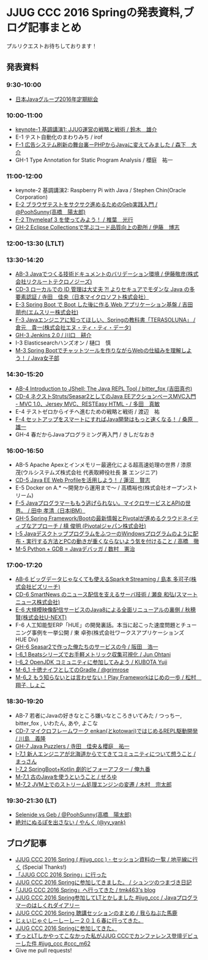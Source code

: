 # JJUG CCC 2016 Springの発表資料,ブログ記事まとめ

プルリクエストお待ちしております！

## 発表資料

### 9:30-10:00
* [日本Javaグループ2016年定期総会](http://www.slideshare.net/jjug/java2016-jjug-cccsoukai)

### 10:00-11:00
* [keynote-1 基調講演1: JJUG運営の戦略と戦術 / 鈴木　雄介](http://www.slideshare.net/yusuke/jjug-jjug-ccc-2016-spring)
* E-1 テスト自動化のまわりみち / irof
* [F-1 広告システム刷新の舞台裏ーPHPからJavaに変えてみました / 森下　大介](http://www.slideshare.net/techblogyahoo/jjugccc-cccf1-phpjava)
* GH-1 Type Annotation for Static Program Analysis / 櫻庭　祐一

### 11:00-12:00
* keynote-2 基調講演2: Raspberry Pi with Java / Stephen Chin(Oracle Corporation)
* [E-2 ブラウザテストをサクサク進めるためのGeb実践入門 / @PoohSunny(高橋　陽太郎)](https://speakerdeck.com/poohsunny/burauzatesutowosakusakuzi-dong-hua-surutamefalsegebshi-jian-ru-men-number-jjug-ccc)
* [F-2 Thymeleaf 3 を使ってみよう！ / 椎葉　光行](https://speakerdeck.com/bufferings/welcome-thymeleaf-3-dot-0-number-jjug-ccc-number-ccc-f2)
* [GH-2 Eclipse Collectionsで学ぶコード品質向上の勘所 / 伊藤　博志](http://www.goldmansachs.com/gs-collections/documents/2016-05-21_JJUG_CCC.pdf)

### 12:00-13:30 (LTLT)

### 13:30-14:20
* [AB-3 Javaでつくる技術ドキュメントのバリデーション環境 / 伊藤敬彦(株式会社リクルートテクロノジーズ)](http://www.slideshare.net/recruitcojp/java-62249302)
* [CD-3 ローカルでの ID 管理は大丈夫 ?! よりセキュアでモダンな Java の多要素認証 / 寺田　佳央（日本マイクロソフト株式会社）](http://www.slideshare.net/tyoshio2002/azuread-for-java-62287317)
* [E-3 Spring Boot で Boot した後に作る Web アプリケーション基盤 / 吉田 朋也(エムスリー株式会社)](https://speakerdeck.com/sinsengumi/spring-boot-application-infrastructure)
* [F-3 Javaエンジニアに知ってほしい、Springの教科書「TERASOLUNA」 / 倉元　貴一(株式会社エヌ・ティ・ティ・データ)](http://www.slideshare.net/jjug/javaspringterasoluna-jjugccc-cccf3)
* [GH-3 Jenkins 2.0 / 川口　耕介](http://www.slideshare.net/kohsuke/jenkins-20)
* I-3 Elasticsearchハンズオン / 樋口　慎
* [M-3 Spring Bootでチャットツールを作りながらWebの仕組みを理解しよう！ / Java女子部](http://www.slideshare.net/javawomen/spring-bootweb-62247552)

### 14:30-15:20
* [AB-4 Introduction to JShell: The Java REPL Tool / bitter_fox (吉田真也)](http://www.slideshare.net/bitter_fox/introduction-to-jshell-the-java-repl-tool)
* [CD-4 ネクストStruts/Seasar2としてのJava EEアクションベースMVC入門 - MVC 1.0、Jersey MVC、RESTEasy HTML - / 多田　真敏](https://speakerdeck.com/masatoshitada/java-eeakusiyonbesumvcru-men-number-jjug-ccc-number-ccc-cd4)
* E-4 テストゼロからイチへ進むための戦略と戦術 / 渡辺　祐
* [F-4 セットアップをスマートにすればJava開発はもっと速くなる！ / 桑原　雄一](http://www.slideshare.net/yuichi_kuwahara/java-62290139)
* GH-4 春だからJavaプログラミング再入門 / きしだなおき

### 16:00-16:50
* AB-5 Apache Apexとインメモリー最適化による超高速処理の世界 / 漆原　茂(ウルシステムズ株式会社 代表取締役社長 兼 エンジニア)
* [CD-5 Java EE Web Profileを活用しよう！ / 蓮沼　賢志](http://www.slideshare.net/khasunuma/java-eewebprofile)
* E-5 Docker on A.* ～開発から運用まで～ / 高橋裕也(株式会社オープンストリーム)
* [F-5 Javaプログラマーももう逃げられない。マイクロサービスとAPIの世界。 / 田中 孝清（日本IBM）](http://www.slideshare.net/takakiyo/javaapi-62250041)
* [GH-5 Spring Framework/Bootの最新情報とPivotalが進めるクラウドネイティブなアプローチ / 槙 俊明 (Pivotalジャパン株式会社)](http://www.slideshare.net/makingx/jjugccc-cccgh5-whats-new-in-spring-framework-43-boot-14-pivotals-cloud-native-approach)
* [I-5 JavaデスクトッププログラムをふつーのWindowsプログラムのように配布・実行する方法とPCの動きが重くならないよう気を付けること / 高橋　徹](http://www.slideshare.net/torutk/jjug-ccc-2016-spring-i-5-java)
* [M-5 Python + GDB = Javaデバッガ / 数村　憲治](http://www.slideshare.net/kenjikazumura/python-gdb-java)

### 17:00-17:20
* [AB-6 ビッグデータじゃなくても使えるSpark☆Streaming / 島本 多可子(株式会社ビズリーチ)](http://www.slideshare.net/chibochibo/spark-streaming-62325020)
* [CD-6 SmartNews のニュース配信を支えるサーバ技術 / 瀬良 和弘(スマートニュース株式会社)](http://www.slideshare.net/smartnews/smartnews-kazhiro-sera-smartnewsinc?utm_source=dlvr.it&utm_medium=twitter)
* [E-6 大規模映像配信サービスのJava8による全面リニューアルの裏側 / 秋穂 賢(株式会社U-NEXT)](http://www.slideshare.net/SuguruAkiho/20160521-jjug-cccunext)
* F-6 人工知能型ERP「HUE」の開発裏話。本当に起こった速度問題とチューニング事例を一挙公開 / 東 卓弥(株式会社ワークスアプリケーションズ　HUE Div)
* [GH-6 Seasar2で作った俺たちのサービスの今 / 阪田　浩一](http://www.slideshare.net/jyukutyo/seasar2-62265627)
* [I-6_1 Beatsシリーズでお手軽メトリック収集可視化 / Jun Ohtani](https://speakerdeck.com/johtani/beatssirizudeoshou-qing-metoritukushou-ji-ke-shi-hua)
* [I-6_2 OpenJDK コミュニティに参加してみよう / KUBOTA Yuji](http://www.slideshare.net/YujiKubota/openjdk-jjug)
* [M-6_1 十徳ナイフとしてのGradle / @grimrose](https://nbviewer.jupyter.org/format/slides/github/grimrose/JJUG-CCC-2016-Spring/blob/master/Gradle%20as%20Army%20Knife.ipynb#/)
* [M-6_2 もう知らないとは言わせない！Play Frameworkはじめの一歩 / 松村　翔子, しょこ](https://speakerdeck.com/sdts1017/mouzhi-ranaitohayan-wasenai-play-frameworkhazimefalse-bu-number-jjug-ccc-number-ccc-m62)

### 18:30-19:20
* AB-7 若者にJavaの好きなところ嫌いなところきいてみた / つっちー, bitter_fox , いわたん, あや, よこな
* [CD-7 マイクロフレームワーク enkan(とkotowari)ではじめるREPL駆動開発 / 川島　義隆](http://www.slideshare.net/kawasima/enkankotowarirepl)
* [GH-7 Java Puzzlers / 寺田　佳央＆櫻庭　祐一](http://www.slideshare.net/tyoshio2002/java-puzzlers-jjug-ccc-2016)
* [I-7_1 新人エンジニアが北海道からでてきてコミュニティについて想うこと / まっさん](http://www.slideshare.net/yamamotomasahira/ss-62271787)
* [I-7_2 SpringBoot+Kotlin 劇的ビフォーアフター / 俺九番](https://speakerdeck.com/orekyuu/springboot-plus-kotlin-ju-de-bihuoahuta)
* [M-7_1 古のJavaを使うということ / ぜろゆ](https://speakerdeck.com/zer0u/jjuc-ccc-2016-spring)
* [M-7_2 JVM上でのストリーム処理エンジンの変遷 / 木村　宗太郎](http://www.slideshare.net/SotaroKimura/jvm-62243371)

### 19:30-21:30 (LT)
* [Selenide vs Geb / @PoohSunny(高橋　陽太郎)](https://speakerdeck.com/poohsunny/selenide-vs-geb)
* [絶対にぬるぽを出さない / やんく (@yy_yank)](http://www.slideshare.net/yyyank/ss-62257220)


## ブログ記事
* [JJUG CCC 2016 Spring ( #jjug_ccc ) - セッション資料の一覧 / 地平線に行く](http://d.hatena.ne.jp/chiheisen/20160521/1463833254) (Special Thanks!)
* [「JJUG CCC 2016 Spring」に行った](http://qiita.com/y_q1m/items/d350d59eda7003d31257)
* [JJUG CCC 2016 Springに参加してきました。 / シュンツのつまづき日記](http://d.hatena.ne.jp/gloryof/20160521/1463834823)
* [｢JJUG CCC 2016 Spring」へ行ってきた / tmk463's blog](http://tmk463.hatenablog.com/entry/2016/05/23/184302)
* [JJUG CCC 2016 Spring参加してLTとかしました #jjug_ccc / Javaプログラマーのはしくれダイアリー](http://yyyank.blogspot.jp/2016/05/jjug-ccc-2016-springlt-jjugccc.html)
* [JJUG CCC 2016 Spring 聴講セッションのまとめ / 我らねぶた馬鹿](http://nebuta.hatenablog.jp/entry/2016/05/23/195514)
* [じぇいじゃぐしーしーしー２０１６春に行ってきた。](http://kotomalism.hatenablog.com/entry/2016/05/24/024231)
* [JJUG CCC 2016 Springに参加してきた。](http://d.hatena.ne.jp/megascus/20160524/1464050239)
* [ずっとLTしかやってこなかった私がJJUG CCCでカンファレンス登壇デビューした件 #jjug_ccc #ccc_m62](http://sd-ts1017.hatenablog.com/entry/2016/05/22/234224)
* Give me pull requests!
